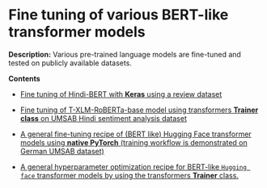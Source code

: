 # Fine tuning of various BERT-like transformer models

**Description:** Various pre-trained language models are fine-tuned and tested on publicly available datasets.

**Contents**

* [Fine tuning of Hindi-BERT with **Keras** using a review dataset](https://github.com/SaikatPhys/Machine-Learning-Models/blob/main/Hindi-BERT-fine-tuning-with-keras-using-review-dataset.ipynb)

* [Fine tuning of T-XLM-RoBERTa-base model using transformers **Trainer class** on UMSAB Hindi sentiment analysis dataset](https://github.com/SaikatPhys/Machine-Learning-Models/blob/main/T-XLM-RoBERTa-base-fine-tuning-for-sentiment-analysis-task-using-UMSAB-dataset.ipynb)

* [A general fine-tuning recipe of (BERT like) Hugging Face transformer models using **native PyTorch** (training workflow is demonstrated on German UMSAB dataset)](https://github.com/SaikatPhys/NLP-Transformer-Models/blob/main/finetune-transformers-with-pytorch.ipynb) 

* [A general hyperparameter optimization recipe for BERT-like `Hugging face` transformer models by using the transformers **Trainer** class.](https://github.com/SaikatPhys/nlp-transformer-models/blob/main/hyperparameter-optimization-of-tranformers.ipynb)
